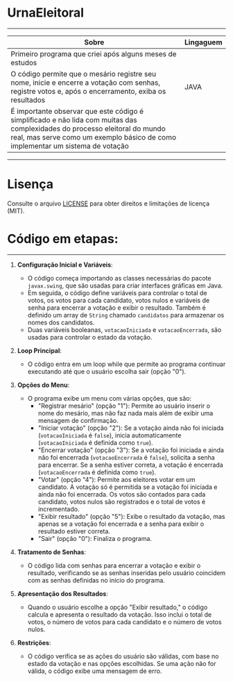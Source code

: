 # UrnaEleitoral
---
| Sobre | Lingaguem |
| ------------- | ------------- |
|Primeiro programa que criei após alguns meses de estudos|
|O código permite que o mesário registre seu nome, inicie e encerre a votação com senhas, registre votos e, após o encerramento, exiba os resultados| JAVA |
|É importante observar que este código é simplificado e não lida com muitas das complexidades do processo eleitoral do mundo real, mas serve como um exemplo básico de como implementar um sistema de votação|
---
# Lisença
Consulte o arquivo [LICENSE](LICENSE) para obter direitos e limitações de licença (MIT).

# Código em etapas:
---
1. **Configuração Inicial e Variáveis**:
   - O código começa importando as classes necessárias do pacote `javax.swing`, que são usadas para criar interfaces gráficas em Java.
   - Em seguida, o código define variáveis para controlar o total de votos, os votos para cada candidato, votos nulos e variáveis de senha para encerrar a votação e exibir o resultado. Também é definido um array de `String` chamado `candidatos` para armazenar os nomes dos candidatos.
   - Duas variáveis booleanas, `votacaoIniciada` e `votacaoEncerrada`, são usadas para controlar o estado da votação.

2. **Loop Principal**:
   - O código entra em um loop while que permite ao programa continuar executando até que o usuário escolha sair (opção "0").

3. **Opções do Menu**:
   - O programa exibe um menu com várias opções, que são:
     - "Registrar mesário" (opção "1"): Permite ao usuário inserir o nome do mesário, mas não faz nada mais além de exibir uma mensagem de confirmação.
     - "Iniciar votação" (opção "2"): Se a votação ainda não foi iniciada (`votacaoIniciada` é `false`), inicia automaticamente (`votacaoIniciada` é definida como `true`).
     - "Encerrar votação" (opção "3"): Se a votação foi iniciada e ainda não foi encerrada (`votacaoEncerrada` é `false`), solicita a senha para encerrar. Se a senha estiver correta, a votação é encerrada (`votacaoEncerrada` é definida como `true`).
     - "Votar" (opção "4"): Permite aos eleitores votar em um candidato. A votação só é permitida se a votação foi iniciada e ainda não foi encerrada. Os votos são contados para cada candidato, votos nulos são registrados e o total de votos é incrementado.
     - "Exibir resultado" (opção "5"): Exibe o resultado da votação, mas apenas se a votação foi encerrada e a senha para exibir o resultado estiver correta.
     - "Sair" (opção "0"): Finaliza o programa.

4. **Tratamento de Senhas**:
   - O código lida com senhas para encerrar a votação e exibir o resultado, verificando se as senhas inseridas pelo usuário coincidem com as senhas definidas no início do programa.

5. **Apresentação dos Resultados**:
   - Quando o usuário escolhe a opção "Exibir resultado," o código calcula e apresenta o resultado da votação. Isso inclui o total de votos, o número de votos para cada candidato e o número de votos nulos.

6. **Restrições**:
   - O código verifica se as ações do usuário são válidas, com base no estado da votação e nas opções escolhidas. Se uma ação não for válida, o código exibe uma mensagem de erro.

